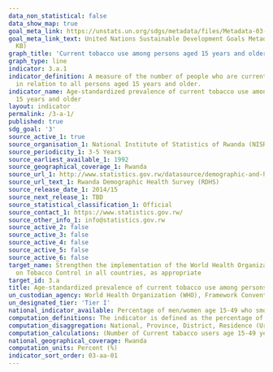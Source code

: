 ```yaml
---
data_non_statistical: false
data_show_map: true
goal_meta_link: https://unstats.un.org/sdgs/metadata/files/Metadata-03-0a-01.pdf
goal_meta_link_text: United Nations Sustainable Development Goals Metadata (PDF 866
  KB)
graph_title: 'Current tobacco use among persons aged 15 years and older'
graph_type: line
indicator: 3.a.1
indicator_definition: A measure of the number of people who are current tobacco smokers
  in relation to all persons aged 15 years and older.
indicator_name: Age-standardized prevalence of current tobacco use among persons aged
  15 years and older
layout: indicator
permalink: /3-a-1/
published: true
sdg_goal: '3'
source_active_1: true
source_organisation_1: National Institute of Statistics of Rwanda (NISR) 
source_periodicity_1: 3-5 Years 
source_earliest_available_1: 1992 
source_geographical_coverage_1: Rwanda 
source_url_1: http://www.statistics.gov.rw/datasource/demographic-and-health-survey-dhs 
source_url_text_1: Rwanda Demographic Health Survey (RDHS) 
source_release_date_1: 2014/15 
source_next_release_1: TBD 
source_statistical_classification_1: Official 
source_contact_1: https://www.statistics.gov.rw/ 
source_other_info_1: info@statistics.gov.rw 
source_active_2: false
source_active_3: false
source_active_4: false
source_active_5: false
source_active_6: false
target_name: Strengthen the implementation of the World Health Organization Framework Convention
  on Tobacco Control in all countries, as appropriate
target_id: 3.a
title: Age-standardized prevalence of current tobacco use among persons aged 15 years and older
un_custodian_agency: World Health Organization (WHO), Framework Convention on Tobacco Control (FCTC)
un_designated_tier: 'Tier I'
national_indicator_available: Percentage of men/women age 15-49 who smoke cigarettes or a pipe or use other tobacco products 
computation_definitions: The indicator is defined as the percentage of the population aged 15 years and over who currently use any tobacco product (smoked and/or smokeless tobacco) on a daily or non-daily basis. 
computation_disaggregation: National, Province, District, Residence (Urban & Rural), Sex, Education, Maternity status, wealth quintiles 
computation_calculations: (Number of Current tabacco users age 15-49 years / Total population) 
national_geographical_coverage: Rwanda 
computation_units: Percent (%) 
indicator_sort_order: 03-aa-01
---
```

